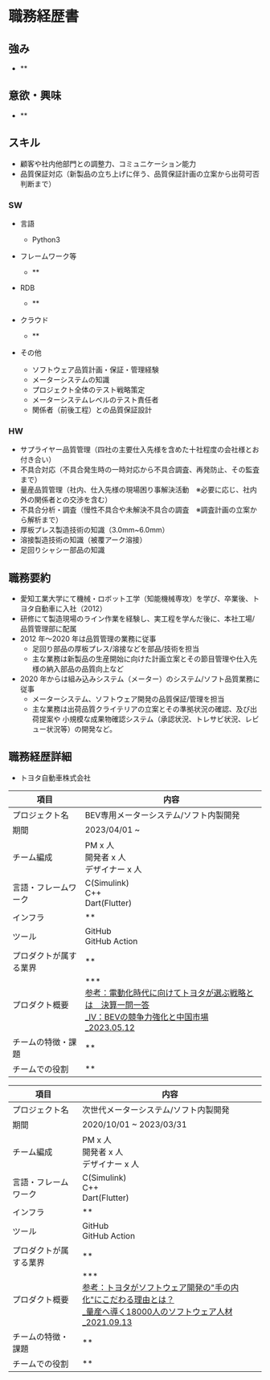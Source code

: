 # 職務経歴書
## 強み

- **

## 意欲・興味

- **

## スキル

- 顧客や社内他部門との調整力、コミュニケーション能力
- 品質保証対応（新製品の立ち上げに伴う、品質保証計画の立案から出荷可否判断まで）

### SW

- 言語
  - Python3

- フレームワーク等
  - **

- RDB
  - **

- クラウド
  - **

- その他
  - ソフトウェア品質計画・保証・管理経験
  - メーターシステムの知識
  - プロジェクト全体のテスト戦略策定
  - メーターシステムレベルのテスト責任者
  - 関係者（前後工程）との品質保証設計

### HW

- サプライヤー品質管理（四社の主要仕入先様を含めた十社程度の会社様とお付き合い）
- 不具合対応（不具合発生時の一時対応から不具合調査、再発防止、その監査まで）
- 量産品質管理（社内、仕入先様の現場困り事解決活動　※必要に応じ、社内外の関係者との交渉を含む）
- 不具合分析・調査（慢性不具合や未解決不具合の調査　※調査計画の立案から解析まで）
- 厚板プレス製造技術の知識（3.0mm~6.0mm）
- 溶接製造技術の知識（被覆アーク溶接）
- 足回りシャシー部品の知識

## 職務要約

- 愛知工業大学にて機械・ロボット工学（知能機械専攻）を学び、卒業後、トヨタ自動車に入社（2012）
- 研修にて製造現場のライン作業を経験し、実工程を学んだ後に、本社工場/品質管理部に配属
- 2012 年〜2020 年は品質管理の業務に従事
  - 足回り部品の厚板プレス/溶接などを部品/技術を担当
  - 主な業務は新製品の生産開始に向けた計画立案とその節目管理や仕入先様の納入部品の品質向上など
- 2020 年からは組み込みシステム（メーター）のシステム/ソフト品質業務に従事
  - メーターシステム、ソフトウェア開発の品質保証/管理を担当
  - 主な業務は出荷品質クライテリアの立案とその準拠状況の確認、及び出荷提案や
  小規模な成果物確認システム（承認状況、トレサビ状況、レビュー状況等）の開発など。

## 職務経歴詳細

- トヨタ自動車株式会社

|項目|内容|
|---|---|
|プロジェクト名|BEV専用メーターシステム/ソフト内製開発|
|期間|2023/04/01 ~|
|チーム編成|PM x 人<br>開発者 x 人<br>デザイナー x 人|
|言語・フレームワーク|C(Simulink)<br>C++<br>Dart(Flutter)|
|インフラ|**|
|ツール|GitHub<br>GitHub Action|
|プロダクトが属する業界|**|
|プロダクト概要|***<br>[参考：電動化時代に向けてトヨタが選ぶ戦略とは　決算一問一答<br>_Ⅳ：BEVの競争力強化と中国市場_2023.05.12](https://toyotatimes.jp/report/financial_results_2023/003_1.html#index04)|
|チームの特徴・課題|**|
|チームでの役割|**|

|項目|内容|
|---|---|
|プロジェクト名|次世代メーターシステム/ソフト内製開発|
|期間|2020/10/01 ~ 2023/03/31|
|チーム編成|PM x 人<br>開発者 x 人<br>デザイナー x 人|
|言語・フレームワーク|C(Simulink)<br>C++<br>Dart(Flutter)|
|インフラ|**|
|ツール|GitHub<br>GitHub Action|
|プロダクトが属する業界|**|
|プロダクト概要|***<br>[参考：トヨタがソフトウェア開発の"手の内化"にこだわる理由とは？<br>_量産へ導く18000人のソフトウェア人材_2021.09.13](https://toyotatimes.jp/toyota_news/170.html)|
|チームの特徴・課題|**|
|チームでの役割|**|

